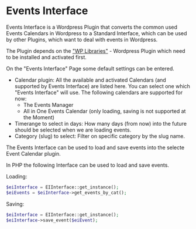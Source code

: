 # Events Interface

Events Interface is a Wordpress Plugin that converts the common used Events Calendars in Wordpress to a Standard Interface, which can be used by other Plugins, which want to deal with events in Wordpress.

The Plugin depends on the ["WP Libraries"](https://github.com/kartevonmorgen/wp-libraries) - Wordpress Plugin which need to be installed and activated first.

On the "Events Interface" Page some default settings can be entered.
* Calendar plugin: All the available and activated Calendars (and supported by Events Interface) are listed here. You can select one which "Events Interface" will use. The following calendars are supported for now:
  * The Events Manager
  * All in One Events Calendar (only loading, saving is not supported at the Moment)
* Timerange to select in days: How many days (from now) into the future should be selected when we are loading events.
* Category (slug) to select: Filter on specific category by the slug name.

The Events Interface can be used to load and save events into the selecte Event Calendar plugin.

In PHP the following Interface can be used to load and save events.

Loading:
```php
$eiInterface = EIInterface::get_instance();
$eiEvents = $eiInterface->get_events_by_cat();
```

Saving:
```php
$eiInterface = EIInterface::get_instance();
$eiInterface->save_event($eiEvent);
```
